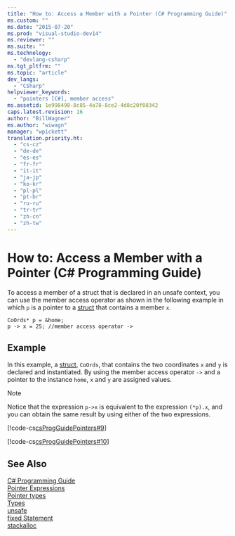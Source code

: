 ```yaml
---
title: "How to: Access a Member with a Pointer (C# Programming Guide)"
ms.custom: ""
ms.date: "2015-07-20"
ms.prod: "visual-studio-dev14"
ms.reviewer: ""
ms.suite: ""
ms.technology: 
  - "devlang-csharp"
ms.tgt_pltfrm: ""
ms.topic: "article"
dev_langs: 
  - "CSharp"
helpviewer_keywords: 
  - "pointers [C#], member access"
ms.assetid: 1e998498-8c85-4a78-8ce2-4d8c20f08342
caps.latest.revision: 16
author: "BillWagner"
ms.author: "wiwagn"
manager: "wpickett"
translation.priority.ht: 
  - "cs-cz"
  - "de-de"
  - "es-es"
  - "fr-fr"
  - "it-it"
  - "ja-jp"
  - "ko-kr"
  - "pl-pl"
  - "pt-br"
  - "ru-ru"
  - "tr-tr"
  - "zh-cn"
  - "zh-tw"
---
```

# How to: Access a Member with a Pointer (C# Programming Guide)
To access a member of a struct that is declared in an unsafe context, you can use the member access operator as shown in the following example in which `p` is a pointer to a [struct](../../../csharp\language-reference\keywords/struct.md) that contains a member `x`.  
  
```  
CoOrds* p = &home;  
p -> x = 25; //member access operator ->  
```  
  
## Example  
 In this example, a [struct](../../../csharp\language-reference\keywords/struct.md), `CoOrds`, that contains the two coordinates `x` and `y` is declared and instantiated. By using the member access operator `->` and a pointer to the instance `home`, `x` and `y` are assigned values.  
  
> [!NOTE]
>  Notice that the expression `p->x` is equivalent to the expression `(*p).x`, and you can obtain the same result by using either of the two expressions.  
  
 [!code-cs[csProgGuidePointers#9](../../../csharp\programming-guide\unsafe-code-pointers/codesnippet/CSharp/how-to-access-a-member-with-a-pointer_1.cs)]  
  
 [!code-cs[csProgGuidePointers#10](../../../csharp\programming-guide\unsafe-code-pointers/codesnippet/CSharp/how-to-access-a-member-with-a-pointer_2.cs)]  
  
## See Also  
 [C# Programming Guide](../../../csharp\programming-guide/index.md)   
 [Pointer Expressions](../../../csharp\programming-guide\unsafe-code-pointers/pointer-expressions.md)   
 [Pointer types](../../../csharp\programming-guide\unsafe-code-pointers/pointer-types.md)   
 [Types](../../../csharp\language-reference\keywords/types.md)   
 [unsafe](../../../csharp\language-reference\keywords/unsafe.md)   
 [fixed Statement](../../../csharp\language-reference\keywords/fixed-statement.md)   
 [stackalloc](../../../csharp\language-reference\keywords/stackalloc.md)